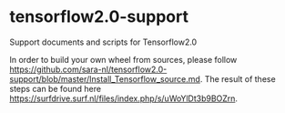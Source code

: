 # tensorflow2.0-support
Support documents and scripts for Tensorflow2.0

In order to build your own wheel from sources, please follow https://github.com/sara-nl/tensorflow2.0-support/blob/master/Install_Tensorflow_source.md. The result of these steps can be found here https://surfdrive.surf.nl/files/index.php/s/uWoYlDt3b9BOZrn.


